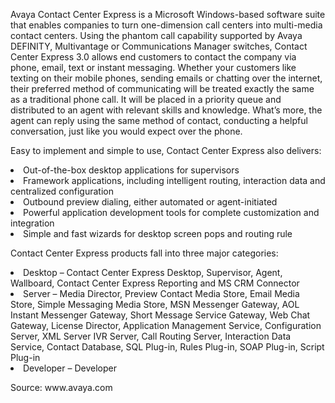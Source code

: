 
Avaya Contact Center Express is a Microsoft Windows-based software suite that enables companies to turn one-dimension call centers into multi-media contact centers. Using the phantom call capability supported by Avaya DEFINITY, Multivantage or Communications Manager switches, Contact Center Express 3.0 allows end customers to contact the company via phone, email, text or instant messaging. Whether your customers like texting on their mobile phones, sending emails or chatting over the internet, their preferred method of communicating will be treated exactly the same as a traditional phone call. It will be placed in a priority queue and distributed to an agent with relevant skills and knowledge. What’s more, the agent can reply using the same method of contact, conducting a helpful conversation, just like you would expect over the phone.
<p>
Easy to implement and simple to use, Contact Center Express also delivers:
</p>
<li>
  Out-of-the-box desktop applications for supervisors  
    </li>
    <li>
  Framework applications, including intelligent routing, interaction data and centralized configuration   
        </li>  
         <li>
  Outbound preview dialing, either automated or agent-initiated
            </li>
            <li>
  Powerful application development tools for complete customization and integration   
                </li> 
                <li>
 Simple and fast wizards for desktop screen pops and routing rule
</li> 

  <p>
  
Contact Center Express products fall into three major categories:  
  
  </p> 
                    
  <li>
Desktop &#8211; Contact Center Express Desktop, Supervisor, Agent, Wallboard, Contact Center Express Reporting and MS CRM Connector
                        </li>  
   <li>
Server &#8211; Media Director, Preview Contact Media Store, Email Media Store, Simple Messaging Media Store, MSN Messenger Gateway, AOL Instant Messenger Gateway, Short Message Service Gateway, Web Chat Gateway, License Director, Application Management Service, Configuration Server, XML Server IVR Server, Call Routing Server, Interaction Data Service, Contact Database, SQL Plug-in, Rules Plug-in, SOAP Plug-in, Script Plug-in
               </li> 
   <li>
Developer &#8211; Developer
            </li> 
    <p>
  Source: www.avaya.com
  </p>
